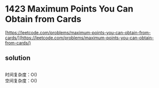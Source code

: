 # 1423 Maximum Points You Can Obtain from Cards
[https://leetcode.com/problems/maximum-points-you-can-obtain-from-cards/](https://leetcode.com/problems/maximum-points-you-can-obtain-from-cards/)


## solution

```python

```
时间复杂度：O() <br>
空间复杂度：O()
